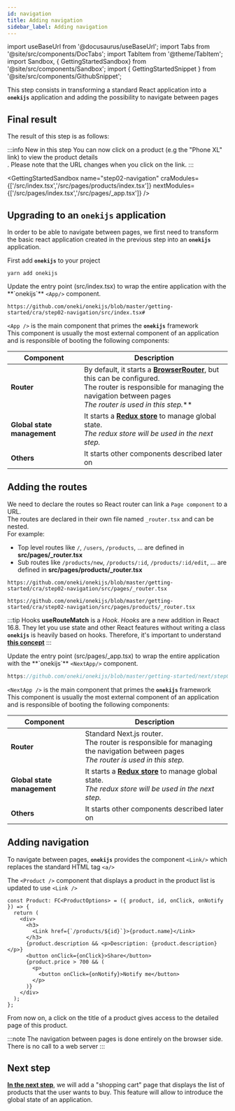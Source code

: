 ```yaml
---
id: navigation
title: Adding navigation
sidebar_label: Adding navigation
---
```

import useBaseUrl from '@docusaurus/useBaseUrl';
import Tabs from '@site/src/components/DocTabs';
import TabItem from '@theme/TabItem';
import Sandbox, { GettingStartedSandbox} from '@site/src/components/Sandbox';
import { GettingStartedSnippet } from '@site/src/components/GithubSnippet';

This step consists in transforming a standard React application into a **`onekijs`** application and adding the possibility to navigate between pages

## Final result
The result of this step is as follows:

:::info New in this step
You can now click on a product (e.g the "Phone XL" link) to view the product details<br/>.
Please note that the URL changes when you click on the link.
:::

<GettingStartedSandbox 
  name="step02-navigation"
  craModules={['/src/index.tsx','/src/pages/products/index.tsx']} 
  nextModules={['/src/pages/index.tsx','/src/pages/_app.tsx']} 
/>


## Upgrading to an **`onekijs`** application

In order to be able to navigate between pages, we first need to transform the basic react application created in the previous step into an **`onekijs`** application.

First add **`onekijs`** to your project

```
yarn add onekijs
```

<Tabs>
  <TabItem value="cra">
Update the entry point (src/index.tsx) to wrap the entire application with the **`onekijs`** <code>&lt;App/&gt;</code> component.
<p/>

```tsx reference
https://github.com/oneki/onekijs/blob/master/getting-started/cra/step02-navigation/src/index.tsx#
```  

`<App />` is the main component that primes the **`onekijs`** framework<br/>
This component is usually the most external component of an application and is responsible of booting the following components:
<p/>

| Component | Description
| --------- | -----------
| **Router**    | By default, it starts a **[BrowserRouter](https://reactrouter.com/web/api/BrowserRouter)**, but this can be configured.<br/>The router is responsible for managing the navigation between pages<br/>*The router is used in this step.***
| **Global state management** | It starts a **[Redux store](https://redux.js.org/)** to manage global state.<br/>*The redux store will be used in the next step.*
| **Others** | It starts other components described later on

## Adding the routes
We need to declare the routes so React router can link a `Page component` to a URL.<br/>
The routes are declared in their own file named `_router.tsx` and can be nested.<br/>For example:

- Top level routes like `/`, `/users`, `/products`, ... are defined in **src/pages/_router.tsx**
- Sub routes like `/products/new`, `/products/:id`, `/products/:id/edit`, ... are defined in **src/pages/products/_router.tsx**

```tsx reference
https://github.com/oneki/onekijs/blob/master/getting-started/cra/step02-navigation/src/pages/_router.tsx
```

```tsx reference
https://github.com/oneki/onekijs/blob/master/getting-started/cra/step02-navigation/src/pages/products/_router.tsx
``` 

:::tip Hooks
**useRouteMatch** is a *Hook*. *Hooks* are a new addition in React 16.8. They let you use state and other React features without writing a class<br/>
**`onekijs`** is heavily based on hooks. Therefore, it's important to understand **[this concept](https://reactjs.org/docs/hooks-intro.html)**
:::

  </TabItem>
  <TabItem value="next">
Update the entry point (src/pages/_app.tsx) to wrap the entire application with the **`onekijs`** <code>&lt;NextApp/&gt;</code> component.
<p/>

```jsx reference
https://github.com/oneki/onekijs/blob/master/getting-started/next/step02-navigation/src/pages/_app.tsx
```

`<NextApp />` is the main component that primes the **`onekijs`** framework<br/>
This component is usually the most external component of an application and is responsible of booting the following components:
<p/>

| Component | Description
| --------- | -----------
| **Router**    | Standard Next.js router.<br/>The router is responsible for managing the navigation between pages<br/>*The router is used in this step.*
| **Global state management** | It starts a **[Redux store](https://redux.js.org/)** to manage global state.<br/>*The redux store will be used in the next step.*
| **Others** | It starts other components described later on
  </TabItem>
</Tabs>

## Adding navigation
To navigate between pages, **`onekijs`** provides the component `<Link/>` which replaces the standard HTML tag `<a/>`

The `<Product />` component that displays a product in the product list is updated to use `<Link />`

```tsx {5}
const Product: FC<ProductOptions> = ({ product, id, onClick, onNotify }) => {
  return (
    <div>
      <h3>
        <Link href={`/products/${id}`}>{product.name}</Link>
      </h3>
      {product.description && <p>Description: {product.description}</p>}
      <button onClick={onClick}>Share</button>
      {product.price > 700 && (
        <p>
          <button onClick={onNotify}>Notify me</button>
        </p>
      )}
    </div>
  );
};
```
<p/>
From now on, a click on the title of a product gives access to the detailed page of this product.
<p/>

:::note
The navigation between pages is done entirely on the browser side. There is no call to a web server
:::

## Next step
**[In the next step](global-state)**, we will add a "shopping cart" page that displays the list of products that the user wants to buy. This feature will allow to introduce the global state of an application.


